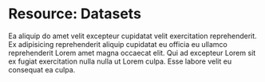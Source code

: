 # Resource: Datasets

Ea aliquip do amet velit excepteur cupidatat velit exercitation reprehenderit. Ex adipisicing reprehenderit aliquip cupidatat eu officia eu ullamco reprehenderit Lorem amet magna occaecat elit. Qui ad excepteur Lorem sit ex fugiat exercitation nulla nulla ut Lorem culpa. Esse labore velit eu consequat ea culpa.